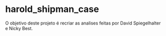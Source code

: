 # harold_shipman_case
 O objetivo deste projeto é recriar as analises feitas por David Spiegelhalter e Nicky Best.

